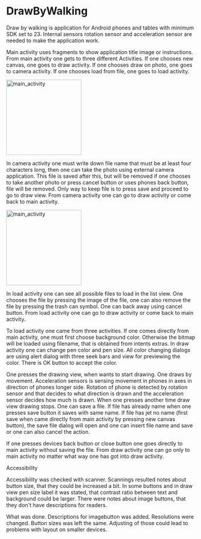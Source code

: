 # DrawByWalking

Draw by walking is application for Android phones and tables with minimum SDK set to 23. Internal sensors rotation sensor and acceleration sensor are needed to make the application work.

Main activity uses fragments to show application title image or instructions. From main activity one gets to three different Activities. If one chooses new canvas, one goes to draw activity. If one chooses draw on photo, one goes to camera activity. If one chooses load from file, one goes to load activity.

<img src="http://users.metropolia.fi/~juhavuo/images/2018_10_10_01_22_19.png" title="main_activity" width="200">
                                                                                                                
In camera activity one must write down file name that must be at least four characters long, then one can take the photo using external camera application. This file is saved after this, but will be removed if one chooses to take another photo or press cancel button or uses phones back button, file will be removed. Only way to keep file is to press save and proceed to go to draw view. From camera activity one can go to draw activity or come back to main activity.

<img src="http://users.metropolia.fi/~juhavuo/images/2018_10_10_01_24_37.png" title="main_activity" width="200">

In load activity one can see all possible files to load in the list view. One chooses the file by pressing the image of the file, one can also remove the file by pressing the trash can symbol. One can back away using cancel button. From load activity one can go to draw activity or come back to main activity.

To load activity one came from three activities. If one comes directly from main activity, one must first choose background color. Otherwise the bitmap will be loaded using filename, that is obtained from intents extras. In draw activity one can change pen color and pen size. All color changing dialogs are using alert dialog with three seek bars and view for previewing the color. There is OK button to accept the color.

One presses the drawing view, when wants to start drawing. One draws by movement. Acceleration sensors is sensing movement in phones in axes in direction of phones longer side. Rotation of phone is detected by rotation sensor and that decides to what direction is drawn and the acceleration sensor decides how much is drawn. When one presses another time draw view drawing stops.
One can save a file. If file has already name when one presses save button it saves with same name. If file has jet no name (first save when came directly from main activity by pressing new canvas button), the save file dialog will open and one can insert file name and save or one can also cancel the action.

If one presses devices back button or close button one goes directly to main activity without saving the file. From draw activity one can go only to main activity no matter what way one has got into draw activity.

Accessibility

Accessibility was checked with scanner. Scannings resulted notes about button size, that they could be increased a bit. In some buttons and in draw view pen size label it was stated, that contrast ratio between text and background could be larger. There were notes about image buttons, that they don't have descriptions for readers.

What was done. Descriptions for imagebutton was added. Resolutions were changed. Button sizes was left the same. Adjusting of those could lead to problems with layout on smaller devices.
